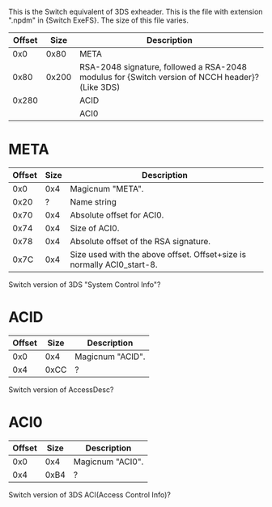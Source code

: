 This is the Switch equivalent of 3DS exheader. This is the file with
extension ".npdm" in {Switch ExeFS}. The size of this file
varies.

| Offset     | Size       | Description                                                                                    |
| ---------- | ---------- | ---------------------------------------------------------------------------------------------- |
| 0x0        | 0x80       | META                                                                                           |
| 0x80       | 0x200      | RSA-2048 signature, followed a RSA-2048 modulus for {Switch version of NCCH header}?(Like 3DS) |
| 0x280      | <Varies>   | ACID                                                                                           |
| <See META> | <See META> | ACI0                                                                                           |

# META

| Offset | Size | Description                                                             |
| ------ | ---- | ----------------------------------------------------------------------- |
| 0x0    | 0x4  | Magicnum "META".                                                        |
| 0x20   | ?    | Name string                                                             |
| 0x70   | 0x4  | Absolute offset for ACI0.                                               |
| 0x74   | 0x4  | Size of ACI0.                                                           |
| 0x78   | 0x4  | Absolute offset of the RSA signature.                                   |
| 0x7C   | 0x4  | Size used with the above offset. Offset+size is normally ACI0\_start-8. |

Switch version of 3DS "System Control Info"?

# ACID

| Offset | Size | Description      |
| ------ | ---- | ---------------- |
| 0x0    | 0x4  | Magicnum "ACID". |
| 0x4    | 0xCC | ?                |

Switch version of AccessDesc?

# ACI0

| Offset | Size | Description      |
| ------ | ---- | ---------------- |
| 0x0    | 0x4  | Magicnum "ACI0". |
| 0x4    | 0xB4 | ?                |

Switch version of 3DS ACI(Access Control Info)?
